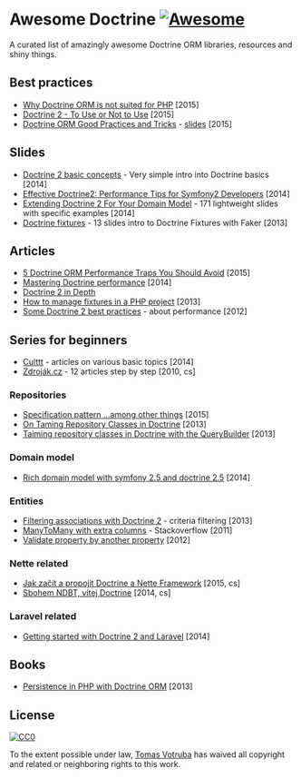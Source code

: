 # Awesome Doctrine [![Awesome](https://cdn.rawgit.com/sindresorhus/awesome/d7305f38d29fed78fa85652e3a63e154dd8e8829/media/badge.svg)](https://github.com/sindresorhus/awesome)

A curated list of amazingly awesome Doctrine ORM libraries, resources and shiny things.


## Best practices

* [Why Doctrine ORM is not suited for PHP](http://blog.bemycto.com/software-architecture/2015-05-17/doctrine-orm-not-suited-php/) [2015]
* [Doctrine 2 - To Use or Not to Use](https://qafoo.com/resources/presentations/symfony_live_london_2015/doctrine2_to_use_or_not_to_use.html) [2015]
* [Doctrine ORM Good Practices and Tricks](https://vimeo.com/134178140) - [slides](http://ocramius.github.io/doctrine-best-practices/#/) [2015] 


## Slides

* [Doctrine 2 basic concepts](https://prezi.com/v3rhah2gqfvp/doctrine2-basic-concepts/) - Very simple intro into Doctrine basics [2014]
* [Effective Doctrine2: Performance Tips for Symfony2 Developers](http://pt.slideshare.net/marcinchwedziak/effective-doctrine2-performance-tips-for-symfony2-developers-33907944) [2014]
* [Extending Doctrine 2 For Your Domain Model](https://speakerdeck.com/player/50548d22bf73df0002051b1f) - 171 lightweight slides with specific examples [2014]
* [Doctrine fixtures](http://www.slideshare.net/bill16301/doctrine-fixtures) - 13 slides intro to Doctrine Fixtures with Faker [2013]



## Articles

* [5 Doctrine ORM Performance Traps You Should  Avoid](https://tideways.io/profiler/blog/5-doctrine-orm-performance-traps-you-should-avoid) [2015]
* [Mastering Doctrine performance](http://labs.octivi.com/mastering-symfony2-performance-doctrine/) [2014]
* [Doctrine 2 in Depth](http://www.krueckeberg.org/notes/d2.html)
* [How to manage fixtures in a PHP project](http://www.theodo.fr/blog/2013/08/managing-fixtures/) [2013]
* [Some Doctrine 2 best practices](http://www.uvd.co.uk/blog/some-doctrine-2-best-practices/) - about performance [2012]


## Series for beginners

* [Culttt](http://culttt.com/search/?q=doctrine) - articles on various basic topics [2014]
* [Zdroják.cz](http://www.zdrojak.cz/serialy/doctrine-2/) - 12 articles step by step [2010, cs]


### Repositories

* [Specification pattern ...among other things](http://blog.kevingomez.fr/2015/02/07/on-taming-repository-classes-in-doctrine-among-other-things/) [2015]
* [On Taming Repository Classes in Doctrine](http://www.whitewashing.de/2013/03/04/doctrine_repositories.html) [2013]
* [Taiming repository classes in Doctrine with the QueryBuilder](http://dev.imagineeasy.com/post/44139111915/taiming-repository-classes-in-doctrine-with-the) [2013]


### Domain model

- [Rich domain model with symfony 2.5 and doctrine 2.5](http://www.slideshare.net/_leopro_/rich-domain-model-with-symfony-25-and-doctrine-25) [2014]


### Entities

* [Filtering associations with Doctrine 2](http://www.boxuk.com/blog/filtering-associations-with-doctrine-2/) - criteria filtering [2013]
* [ManyToMany with extra columns](http://stackoverflow.com/questions/3542243/doctrine2-best-way-to-handle-many-to-many-with-extra-columns-in-reference-table) - Stackoverflow [2011]
* [Validate property by another property](http://stackoverflow.com/questions/12260705/validate-a-property-dependent-on-another-property-symfony-2) [2012]


### Nette related

* [Jak začít a propojit Doctrine a Nette Framework](http://blog.honzacerny.com/post/3-jak-zacit-a-propojit-doctrine-a-nette-framework) [2015, cs]
* [Sbohem NDBT, vítej Doctrine](http://www.zeminem.cz/sbohem-ndbt-vitej-doctrine) [2014, cs]


### Laravel related

* [Getting started with Doctrine 2 and Laravel](http://culttt.com/2014/06/30/getting-started-doctrine-2-laravel/) [2014]


## Books

* [Persistence in PHP with Doctrine ORM](http://www.amazon.com/Persistence-PHP-Doctrine-K%C3%A9vin-Dunglas/dp/1782164103) [2013]


## License

[![CC0](https://i.creativecommons.org/p/zero/1.0/88x31.png)](https://creativecommons.org/publicdomain/zero/1.0/)

To the extent possible under law, [Tomas Votruba](http://tomasvotruba.cz) has waived all copyright and related or neighboring rights to this work.
